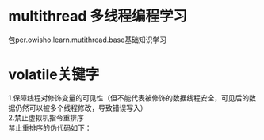 # multithread 多线程编程学习

包per.owisho.learn.mutithread.base基础知识学习


# volatile关键字
1.保障线程对修饰变量的可见性（但不能代表被修饰的数据线程安全，可见后的数据仍然可以被多个线程修改，导致错误写入）   
2.禁止虚拟机指令重排序   
禁止重排序的伪代码如下：   
